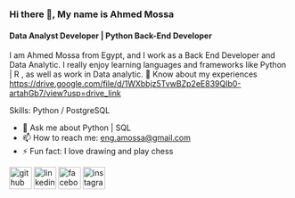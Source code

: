 ### Hi there 👋, My name is Ahmed Mossa
#### Data Analyst Developer | Python Back-End Developer
I am Ahmed Mossa from Egypt, and I work as a Back End Developer and Data Analytic.
I really enjoy learning languages and frameworks like Python | R , as well as work in Data analytic.
📄 Know about my experiences https://drive.google.com/file/d/1WXbbjz5TvwBZp2eE839QIb0-artahGb7/view?usp=drive_link

Skills: Python / PostgreSQL 

- 💬 Ask me about Python | SQL  
- 📫 How to reach me: eng.amossa@gmail.com 
- ⚡ Fun fact: I love drawing and play chess 


[<img src='https://cdn.jsdelivr.net/npm/simple-icons@3.0.1/icons/github.svg' alt='github' height='40'>](https://github.com/ahmedmossa)  [<img src='https://cdn.jsdelivr.net/npm/simple-icons@3.0.1/icons/linkedin.svg' alt='linkedin' height='40'>](https://www.linkedin.com/in/eng-ahmed-mossa/)  [<img src='https://cdn.jsdelivr.net/npm/simple-icons@3.0.1/icons/facebook.svg' alt='facebook' height='40'>](https://www.facebook.com/profile.php?id=100010171208951)  [<img src='https://cdn.jsdelivr.net/npm/simple-icons@3.0.1/icons/instagram.svg' alt='instagram' height='40'>](https://www.instagram.com/a.mossa1983/)  


